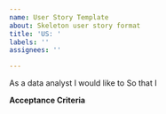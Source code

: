 ```yaml
---
name: User Story Template
about: Skeleton user story format
title: 'US: '
labels: ''
assignees: ''

---
```


As a data analyst
I would like to
So that I 

**Acceptance Criteria**
